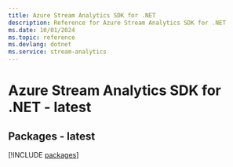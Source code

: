 ```yaml
---
title: Azure Stream Analytics SDK for .NET
description: Reference for Azure Stream Analytics SDK for .NET
ms.date: 10/01/2024
ms.topic: reference
ms.devlang: dotnet
ms.service: stream-analytics
---
```

# Azure Stream Analytics SDK for .NET - latest
## Packages - latest
[!INCLUDE [packages](stream-analytics-index.md)]